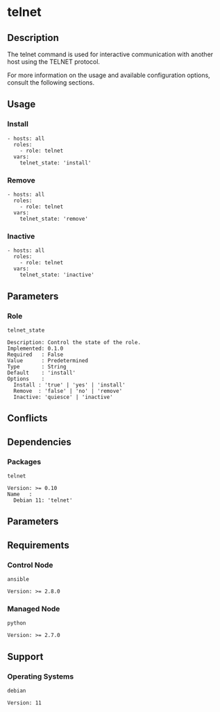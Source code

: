 # telnet

## Description

The telnet command is used for interactive communication with another host using
the TELNET protocol.

For more information on the usage and available configuration options,
consult the following sections.

## Usage

### Install

```
- hosts: all
  roles:
    - role: telnet
  vars:
    telnet_state: 'install'
```

### Remove

```
- hosts: all
  roles:
    - role: telnet
  vars:
    telnet_state: 'remove'
```

### Inactive

```
- hosts: all
  roles:
    - role: telnet
  vars:
    telnet_state: 'inactive'
```

## Parameters

### Role

`telnet_state`

    Description: Control the state of the role.
    Implemented: 0.1.0
    Required   : False
    Value      : Predetermined
    Type       : String
    Default    : 'install'
    Options    :
      Install : 'true' | 'yes' | 'install'
      Remove  : 'false' | 'no' | 'remove'
      Inactive: 'quiesce' | 'inactive'

## Conflicts

## Dependencies

### Packages

`telnet`

    Version: >= 0.10
    Name   :
      Debian 11: 'telnet'

## Parameters

## Requirements

### Control Node

`ansible`

    Version: >= 2.8.0

### Managed Node

`python`

    Version: >= 2.7.0

## Support

### Operating Systems

`debian`

    Version: 11
